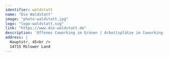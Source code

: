 ```yaml
---
identifier: waldstatt
name: "Die Waldstatt"
image: "photo-waldstatt.jpg"
logo: "logo-waldstatt.svg"
link: "https://www.die-waldstatt.de"
description: 'Offenes Coworking im Grünen | Arbeitsplätze im Coworking-Bereich, Einzelbüros und Meetingraum für Video-Calls | Kaffee, Tee und Networking-Möglichkeit inklusive - Wir freuen uns auf euch!'
address: |
  Hauptstr. 45<br />
  14715 Milower Land
---
```

